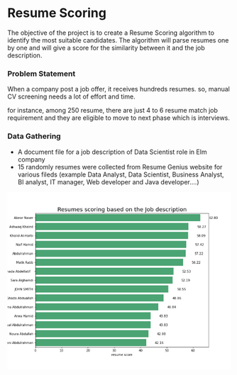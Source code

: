 # Resume Scoring 


The objective of the project is to create a Resume Scoring algorithm to identify the most suitable candidates. The algorithm will parse resumes one by one and will give a score for the similarity between it and the job description. 

### Problem Statement

When a company post a job offer, it receives hundreds resumes. so, manual CV screening needs a lot of effort and time.

for instance, among 250 resume, there are just 4 to 6 resume match job requirement and they are eligible to move to next phase which is interviews.

### Data Gathering

- A document file for a job description of Data Scientist role in Elm company
- 15 randomly resumes were collected from Resume Genius website for various fileds  (example Data Analyst, Data Scientist, Business Analyst, BI analyst, IT manager, Web developer and Java developer....)





<p align="center"><img src="https://github.com/mmehmadi94/Data_Science_Bootcamp_codingDojo/blob/master/Resume_Scoring/Resumes_scores.png" width="700" height="400"></p>
